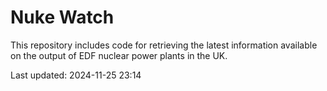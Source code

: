 # Nuke Watch

This repository includes code for retrieving the latest information available on the output of EDF nuclear power plants in the UK.

Last updated: 2024-11-25 23:14